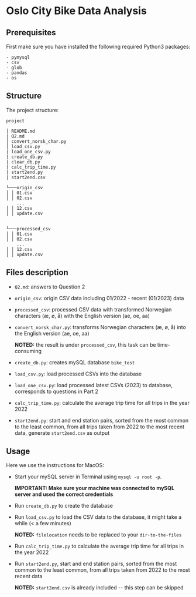 # Oslo City Bike Data Analysis
## Prerequisites
First make sure you have installed the following required Python3 packages:
``````
- pymysql
- csv
- glob
- pandas
- os
``````

## Structure

The project structure:
```
project

│ README.md
| Q2.md
│ convert_norsk_char.py
│ load_csv.py
| load_one_csv.py
| create_db.py
| clear_db.py
| calc_trip_time.py
| start2end.py
| start2end.csv

└───origin_csv
│ │ 01.csv
│ │ 02.csv
    ...
│ │ 12.csv
│ │ update.csv


└───processed_csv
│ │ 01.csv
│ │ 02.csv
    ...
│ │ 12.csv
│ │ update.csv

```

## Files description

- `Q2.md`: answers to Question 2
- `origin_csv`: origin CSV data including 01/2022 - recent (01/2023) data
- `processed_csv`: processed CSV data with transformed Norwegian characters (æ, ø, å) with the English version (ae, oe, aa)
- `convert_norsk_char.py`: transforms Norwegian characters (æ, ø, å) into the English version (ae, oe, aa) 

    **NOTED:** the result is under `processed_csv`, this task can be time-consuming
- `create_db.py`: creates mySQL database `bike_test`
- `load_csv.py`: load processed CSVs into the database
- `load_one_csv.py`: load processed latest CSVs (2023) to database, corresponds to questions in Part 2
- `calc_trip_time.py`: calculate the average trip time for all trips in the year 2022
- `start2end.py`: start and end station pairs, sorted from the most common to the least common, from all trips taken from 2022 to the most recent data, generate `start2end.csv` as output


## Usage

Here we use the instructions for MacOS:

+ Start your mySQL server in Terminal using `mysql -u root -p`.

  **IMPORTANT: Make sure your machine was connected to mySQL server and used the correct credentials** 

+ Run `create_db.py`  to create the database

+ Run `load_csv.py` to load the CSV data to the database, it might take a while (< a few minutes)

  **NOTED:** `filelocation` needs to be replaced to your `dir-to-the-files`

+ Run `calc_trip_time.py` to calculate the average trip time for all trips in the year 2022

+ Run `start2end.py`, start and end station pairs, sorted from the most common to the least common, from all trips taken from 2022 to the most recent data

  **NOTED:** `start2end.csv` is already included -- this step can be skipped

